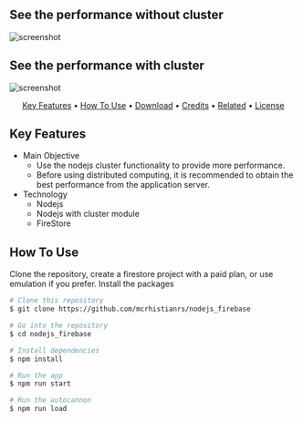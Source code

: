 
## See the performance without cluster
![screenshot](https://storage-of-files.nyc3.cdn.digitaloceanspaces.com/github/sem_cluster.gif)
## See the performance with cluster
![screenshot](https://storage-of-files.nyc3.cdn.digitaloceanspaces.com/github/com_cluster.gif)

<p align="center">
  <a href="#key-features">Key Features</a> •
  <a href="#how-to-use">How To Use</a> •
  <a href="#download">Download</a> •
  <a href="#credits">Credits</a> •
  <a href="#related">Related</a> •
  <a href="#license">License</a>
</p>


## Key Features
* Main Objective
  - Use the nodejs cluster functionality to provide more performance.
  - Before using distributed computing, it is recommended to obtain the best performance from the application server.
* Technology
  - Nodejs
  - Nodejs with cluster module
  - FireStore


## How To Use

Clone the repository, create a firestore project with a paid plan, or use emulation if you prefer. Install the packages

```bash
# Clone this repository
$ git clone https://github.com/mcrhistianrs/nodejs_firebase

# Go into the repository
$ cd nodejs_firebase

# Install dependencies
$ npm install

# Run the app
$ npm run start

# Run the autocannon
$ npm run load 
```
